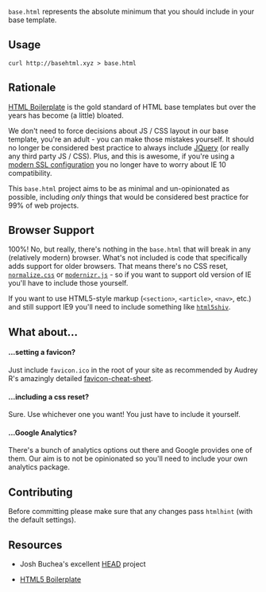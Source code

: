 `base.html` represents the absolute minimum that you should include in your base template.


## Usage

```
curl http://basehtml.xyz > base.html
```


## Rationale

[HTML Boilerplate][html5-bp] is the gold standard of HTML base templates but over the years has become (a little) bloated.

We don't need to force decisions about JS / CSS layout in our base template, you're an adult - you can make those mistakes yourself.
It should no longer be considered best practice to always include [JQuery][jquery] (or really any third party JS / CSS).
Plus, and this is awesome, if you're using a [modern SSL configuration][ssl-config] you no longer have to worry about IE 10 compatibility.

This `base.html` project aims to be as minimal and un-opinionated as possible, including _only_ things that would be considered best practice for 99% of web projects.


## Browser Support

100%! No, but really, there's nothing in the `base.html` that will break in any (relatively modern) browser.
What's not included is code that specifically adds support for older browsers.
That means there's no CSS reset, [`normalize.css`][normalize] or [`modernizr.js`][modernizr] - so if you want to support old version of IE you'll have to include those yourself.

If you want to use HTML5-style markup (`<section>`, `<article>`, `<nav>`, etc.) and still support IE9 you'll need to include something like [`html5shiv`][html5shiv].


## What about...

#### ...setting a favicon?

Just include `favicon.ico` in the root of your site as recommended by Audrey R's amazingly detailed [favicon-cheat-sheet][favicon-cheat-sheet].

#### ...including a css reset?

Sure. Use whichever one you want! You just have to include it yourself.

#### ...Google Analytics?

There's a bunch of analytics options out there and Google provides one of them.
Our aim is to not be opinionated so you'll need to include your own analytics package.


## Contributing

Before committing please make sure that any changes pass `htmlhint` (with the default settings).


## Resources

- Josh Buchea's excellent [HEAD][head] project
- [HTML5 Boilerplate][html5-bp]


  [head]: http://gethead.info/
  [html5-bp]: https://github.com/h5bp/html5-boilerplate
  [jquery]: https://jquery.com
  [ssl-config]: https://mozilla.github.io/server-side-tls/ssl-config-generator/
  [normalize]: https://necolas.github.io/normalize.css/
  [modernizr]: https://modernizr.com/
  [favicon-cheat-sheet]: https://github.com/audreyr/favicon-cheat-sheet
  [html5shiv]: https://github.com/aFarkas/html5shiv
